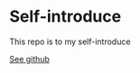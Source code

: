 # Self-introduce

This repo is to my self-introduce

[See github](https://github.com/xiuxiubok?tab=repositories)

